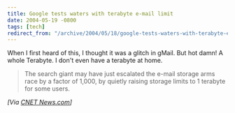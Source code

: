 ```yaml
---
title: Google tests waters with terabyte e-mail limit
date: 2004-05-19 -0800
tags: [tech]
redirect_from: "/archive/2004/05/18/google-tests-waters-with-terabyte-e-mail-limit.aspx/"
---
```


When I first heard of this, I thought it was a glitch in gMail. But hot
damn! A whole Terabyte. I don't even have a terabyte at home.

> The search giant may have just escalated the e-mail storage arms race
> by a factor of 1,000, by quietly raising storage limits to 1 terabyte
> for some users.

*[Via [CNET News.com](http://news.com.com/2100-1024_3-5215599.html)]*

